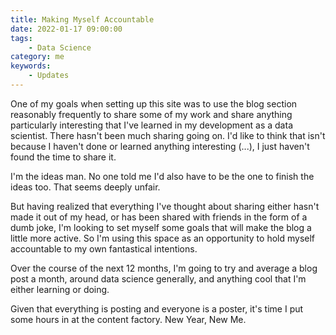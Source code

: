 ```yaml
---
title: Making Myself Accountable
date: 2022-01-17 09:00:00
tags:
    - Data Science
category: me
keywords:
    - Updates
---
```


One of my goals when setting up this site was to use the blog section reasonably frequently to share some of my work and share anything particularly interesting that I've learned in my development as a data scientist. There hasn't been much sharing going on. I'd like to think that isn't because I haven't done or learned anything interesting (...), I just haven't found the time to share it.

I'm the ideas man. No one told me I'd also have to be the one to finish the ideas too. That seems deeply unfair.

But having realized that everything I've thought about sharing either hasn't made it out of my head, or has been shared with friends in the form of a dumb joke, I'm looking to set myself some goals that will make the blog a little more active. So I'm using this space as an opportunity to hold myself accountable to my own fantastical intentions.

Over the course of the next 12 months, I'm going to try and average a blog post a month, around data science generally, and anything cool that I'm either learning or doing.

Given that everything is posting and everyone is a poster, it's time I put some hours in at the content factory. New Year, New Me.
